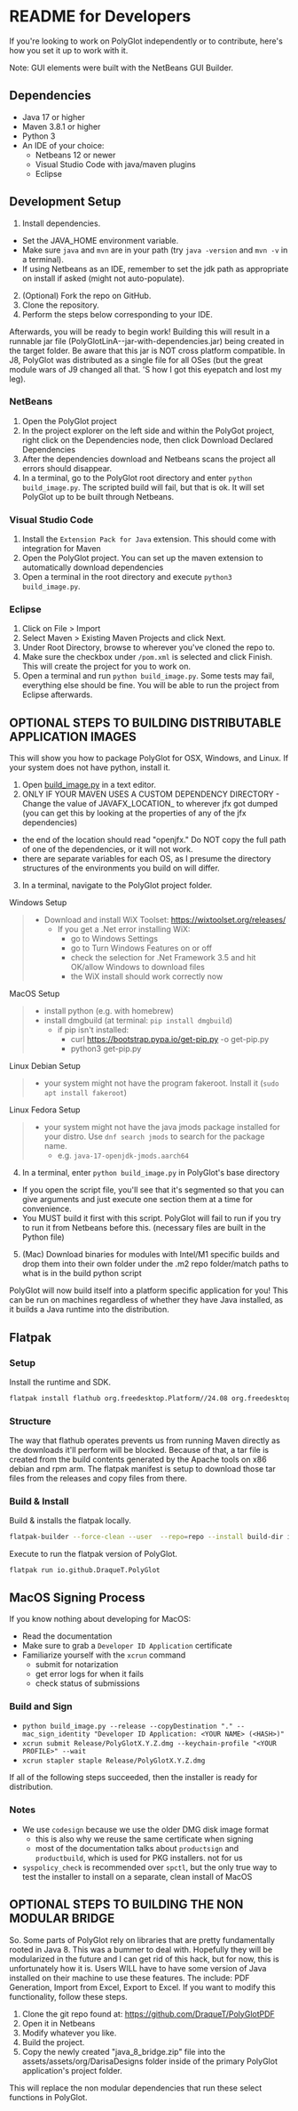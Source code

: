 # README for Developers
If you're looking to work on PolyGlot independently or to contribute, here's how you set it up to work with it.

Note: GUI elements were built with the NetBeans GUI Builder.

## Dependencies
- Java 17 or higher
- Maven 3.8.1 or higher
- Python 3
- An IDE of your choice:
  - Netbeans 12 or newer
  - Visual Studio Code with java/maven plugins
  - Eclipse


## Development Setup
1) Install dependencies.
  - Set the JAVA_HOME environment variable.
  - Make sure `java` and `mvn` are in your path (try `java -version` and `mvn -v` in a terminal).
  - If using Netbeans as an IDE, remember to set the jdk path as appropriate on install if asked (might not auto-populate).
2) (Optional) Fork the repo on GitHub.
3) Clone the repository.
4) Perform the steps below corresponding to your IDE.

Afterwards, you will be ready to begin work! Building this will result in a runnable jar file (PolyGlotLinA-<VER>-jar-with-dependencies.jar) being created in the target folder. Be aware that this jar is NOT cross platform compatible. In J8, PolyGlot was distributed as a single file for all OSes (but the great module wars of J9 changed all that. 'S how I got this eyepatch and lost my leg).

### NetBeans
1) Open the PolyGlot project
2) In the project explorer on the left side and within the PolyGot project, right click on the Dependencies node, then click Download Declared Dependencies
3) After the dependencies download and Netbeans scans the project all errors should disappear.
4) In a terminal, go to the PolyGlot root directory and enter `python build_image.py`. The scripted build will fail, but that is ok. It will set PolyGlot up to be built through Netbeans.

### Visual Studio Code
1) Install the `Extension Pack for Java` extension. This should come with integration for Maven
2) Open the PolyGlot project. You can set up the maven extension to automatically download dependencies
3) Open a terminal in the root directory and execute `python3 build_image.py`.

### Eclipse
1) Click on File > Import
2) Select Maven > Existing Maven Projects and click Next.
3) Under Root Directory, browse to wherever you've cloned the repo to.
4) Make sure the checkbox under `/pom.xml` is selected and click Finish. This will create the project for you to work on.
5) Open a terminal and run `python build_image.py`. Some tests may fail, everything else should be fine. You will be able to run the project from Eclipse afterwards.

## OPTIONAL STEPS TO BUILDING DISTRIBUTABLE APPLICATION IMAGES
This will show you how to package PolyGlot for OSX, Windows, and Linux. If your system does not have python, install it.

1) Open [build_image.py](../build_image.py) in a text editor.
2) ONLY IF YOUR MAVEN USES A CUSTOM DEPENDENCY DIRECTORY - Change the value of JAVAFX_LOCATION_<OS> to wherever jfx got dumped (you can get this by looking at the properties of any of the jfx dependencies)
  - the end of the location should read "openjfx." Do NOT copy the full path of one of the dependencies, or it will not work.
  - there are separate variables for each OS, as I presume the directory structures of the environments you build on will differ.
3) In a terminal, navigate to the PolyGlot project folder.

Windows Setup
>- Download and install WiX Toolset: https://wixtoolset.org/releases/
>   - If you get a .Net error installing WiX:
>     - go to Windows Settings
>     - go to Turn Windows Features on or off
>     - check the selection for .Net Framework 3.5 and hit OK/allow Windows to download files
>     - the WiX install should work correctly now

MacOS Setup
>- install python (e.g. with homebrew)
>- install dmgbuild (at terminal: `pip install dmgbuild`)
>   - if pip isn't installed:
>     - curl https://bootstrap.pypa.io/get-pip.py -o get-pip.py
>     - python3 get-pip.py

Linux Debian Setup
>- your system might not have the program fakeroot. Install it (`sudo apt install fakeroot`)

Linux Fedora Setup
>- your system might not have the java jmods package installed for your distro. Use `dnf search jmods` to search for the package name.
>   - e.g. `java-17-openjdk-jmods.aarch64`


4) In a terminal, enter `python build_image.py` in PolyGlot's base directory
  - If you open the script file, you'll see that it's segmented so that you can give arguments and just execute one section them at a time for convenience.
  - You MUST build it first with this script. PolyGlot will fail to run if you try to run it from Netbeans before this. (necessary files are built in the Python file)
5) (Mac) Download binaries for modules with Intel/M1 specific builds and drop them into their own folder under the .m2 repo folder/match paths to what is in the build python script

PolyGlot will now build itself into a platform specific application for you! This can be run on machines regardless of whether they have Java installed, as it builds a Java runtime into the distribution.

## Flatpak
### Setup
Install the runtime and SDK.
```bash
flatpak install flathub org.freedesktop.Platform//24.08 org.freedesktop.Sdk//24.08
```

### Structure
The way that flathub operates prevents us from running Maven directly as the downloads it'll perform will be blocked. Because of that, a tar file is created from the build contents generated by the Apache tools on x86 debian and rpm arm. The flatpak manifest is setup to download those tar files from the releases and copy files from there.

### Build & Install
Build & installs the flatpak locally.
```bash
flatpak-builder --force-clean --user  --repo=repo --install build-dir io.github.DraqueT.PolyGlot.yml
```

Execute to run the flatpak version of PolyGlot.
```
flatpak run io.github.DraqueT.PolyGlot
```

## MacOS Signing Process
If you know nothing about developing for MacOS:

- Read the documentation
- Make sure to grab a `Developer ID Application` certificate
- Familiarize yourself with the `xcrun` command
  - submit for notarization
  - get error logs for when it fails
  - check status of submissions

### Build and Sign
- `python build_image.py --release --copyDestination "." --mac_sign_identity "Developer ID Application: <YOUR NAME> (<HASH>)"`
- `xcrun submit Release/PolyGlotX.Y.Z.dmg --keychain-profile "<YOUR PROFILE>" --wait`
- `xcrun stapler staple Release/PolyGlotX.Y.Z.dmg`

If all of the following steps succeeded, then the installer is ready for distribution. 
   
### Notes
- We use `codesign` because we use the older DMG disk image format
  - this is also why we reuse the same certificate when signing
  - most of the documentation talks about `productsign` and `productbuild`, which is used for PKG installers. not for us
- `syspolicy_check` is recommended over `spctl`, but the only true way to test the installer to install on a separate, clean install of MacOS

## OPTIONAL STEPS TO BUILDING THE NON MODULAR BRIDGE
So. Some parts of PolyGlot rely on libraries that are pretty fundamentally rooted in Java 8. This was a bummer to deal with. Hopefully they will be modularized in the future and I can get rid of this hack, but for now, this is unfortunately how it is. Users WILL have to have some version of Java installed on their machine to use these features. The include: PDF Generation, Import from Excel, Export to Excel. If you want to modify this functionality, follow these steps.

1) Clone the git repo found at: https://github.com/DraqueT/PolyGlotPDF
2) Open it in Netbeans
3) Modify whatever you like.
4) Build the project.
5) Copy the newly created "java_8_bridge.zip" file into the assets/assets/org/DarisaDesigns folder inside of the primary PolyGlot application's project folder.

This will replace the non modular dependencies that run these select functions in PolyGlot.

<!-- Vim: set et ts=2 : -->
